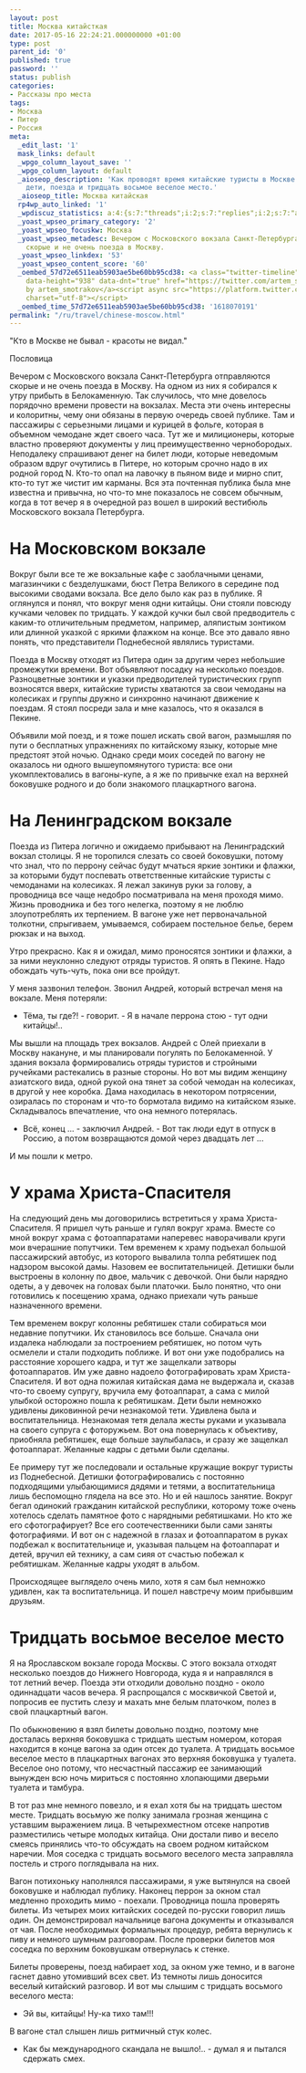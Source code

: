 ```yaml
---
layout: post
title: Москва китайсткая
date: 2017-05-16 22:24:21.000000000 +01:00
type: post
parent_id: '0'
published: true
password: ''
status: publish
categories:
- Рассказы про места
tags:
- Москва
- Питер
- Россия
meta:
  _edit_last: '1'
  mask_links: default
  _wpgo_column_layout_save: ''
  _wpgo_column_layout: default
  _aioseop_description: 'Как проводят время китайские туристы в Москве: китайцы, фотографии,
    дети, поезда и тридцать восьмое веселое место.'
  _aioseop_title: Москва китайская
  rp4wp_auto_linked: '1'
  _wpdiscuz_statistics: a:4:{s:7:"threads";i:2;s:7:"replies";i:2;s:7:"authors";i:3;s:14:"recent_authors";a:3:{i:0;O:8:"stdClass":3:{s:20:"comment_author_email";s:25:"artem.smotrakov@gmail.com";s:14:"comment_author";s:5:"artem";s:7:"user_id";s:1:"1";}i:1;O:8:"stdClass":3:{s:20:"comment_author_email";s:21:"m_savitskaya_@mail.ru";s:14:"comment_author";s:12:"марина";s:7:"user_id";s:1:"0";}i:2;O:8:"stdClass":3:{s:20:"comment_author_email";s:23:"mila.golubeva@gmail.com";s:14:"comment_author";s:8:"Мила";s:7:"user_id";s:1:"0";}}}
  _yoast_wpseo_primary_category: '2'
  _yoast_wpseo_focuskw: Москва
  _yoast_wpseo_metadesc: Вечером с Московского вокзала Санкт-Петербурга отправляются
    скорые и не очень поезда в Москву.
  _yoast_wpseo_linkdex: '53'
  _yoast_wpseo_content_score: '60'
  _oembed_57d72e6511eab5903ae5be60bb95cd38: <a class="twitter-timeline" data-width="625"
    data-height="938" data-dnt="true" href="https://twitter.com/artem_smotrakov?ref_src=twsrc%5Etfw">Tweets
    by artem_smotrakov</a><script async src="https://platform.twitter.com/widgets.js"
    charset="utf-8"></script>
  _oembed_time_57d72e6511eab5903ae5be60bb95cd38: '1618070191'
permalink: "/ru/travel/chinese-moscow.html"
---
```

"Кто в Москве не бывал - красоты не видал."

Пословица

Вечером с Московского вокзала Санкт-Петербурга отправляются скорые и не очень&nbsp;поезда в Москву. На одном из них я собирался к утру прибыть в Белокаменную. Так случилось, что мне довелось порядочно времени провести на вокзалах. Места эти очень интересны и колоритны, чему они обязаны в первую очередь своей публике. Там и пассажиры с серьезными лицами и курицей в фольге, которая в объемном чемодане ждет своего часа. Тут же и милиционеры, которые властно проверяют документы у лиц преимущественно чернобородых. Неподалеку спрашивают денег на билет люди, которые неведомым образом вдруг очутились в Питере, но которым срочно надо в их родной город N. Кто-то опал&nbsp;на лавочку в пьяном виде и мирно спит, кто-то тут же чистит им карманы. Вся эта почтенная публика была мне известна и привычна, но что-то мне показалось не совсем обычным, когда в тот вечер я в очередной раз вошел в широкий вестибюль Московского вокзала Петербурга.

<!--more-->

# На Московском вокзале

Вокруг были все те же вокзальные кафе с заоблачными ценами, магазинчики с безделушками, бюст Петра Великого в середине под высокими сводами вокзала. Все дело было как раз в публике. Я оглянулся и понял, что вокруг меня одни китайцы. Они стояли повсюду кучками&nbsp;человек по тридцать. У каждой кучки был свой предводитель с каким-то отличительным предметом, например, аляпистым зонтиком или длинной указкой с яркими флажком на конце. Все это давало явно понять, что представители Поднебесной являлись туристами.

Поезда в Москву отходят из Питера один за другим через небольшие промежутки времени. Вот объявляют посадку на несколько поездов. Разноцветные зонтики и указки предводителей туристических групп возносятся вверх, китайские туристы хватаются за свои чемоданы на колесиках и группы дружно и синхронно начинают движение к поездам. Я стоял посреди зала и мне казалось, что я оказался в Пекине.

Объявили мой поезд, и я тоже пошел искать свой вагон, размышляя по пути о бесплатных упражнениях по китайскому языку, которые мне предстоят этой ночью. Однако среди моих соседей по вагону не оказалось ни одного вышеупомянутого туриста: все они укомплектовались в вагоны-купе, а я же по привычке ехал на верхней боковушке родного и до боли знакомого плацкартного вагона.

# На Ленинградском вокзале

Поезда из Питера логично и ожидаемо прибывают на Ленинградский вокзал столицы. Я не торопился слезать со своей боковушки, потому что знал, что по перрону сейчас будут мчаться яркие зонтики и флажки, за которыми будут поспевать ответственные китайские туристы с чемоданами на колесиках. Я лежал закинув руки за голову, а проводница все чаще недобро посматривала на меня проходя мимо. Жизнь проводника и без того нелегка, поэтому я не люблю злоупотреблять их терпением. В вагоне уже нет первоначальной толкотни, спрыгиваем, умываемся, собираем постельное белье, берем рюкзак и на выход.

Утро прекрасно. Как я и ожидал, мимо проносятся зонтики и флажки, а за ними неуклонно следуют отряды туристов. Я опять в Пекине. Надо обождать чуть-чуть, пока они все пройдут.

У меня зазвонил телефон.&nbsp;Звонил Андрей, который встречал меня на вокзале. Меня потеряли:

- Тёма, ты где?! - говорит. - Я в начале перрона стою - тут одни китайцы!..

Мы вышли на площадь трех вокзалов. Андрей с Олей приехали в Москву накануне, и мы планировали погулять по Белокаменной. У здания вокзала формировались отряды туристов и стройными ручейками растекались в разные стороны. Но вот мы видим женщину азиатского вида, одной рукой она тянет за собой чемодан на колесиках, в другой у нее коробка. Дама находилась&nbsp;в некотором потрясении, озиралась по сторонам и что-то бормотала видимо на китайском языке. Складывалось впечатление, что она немного потерялась.

- Всё, конец ... - заключил Андрей. - Вот так люди едут в отпуск в Россию, а потом возвращаются домой через двадцать лет ...

И мы пошли к метро.

# У храма Христа-Спасителя

На следующий день мы договорились встретиться у храма Христа-Спасителя. Я пришел чуть раньше и гулял вокруг храма. Вместе со мной вокруг храма с фотоаппаратами наперевес наворачивали круги мои вчерашние попутчики. Тем временем к храму подъехал большой пассажирский автобус, из которого вывалила толпа ребятишек под надзором высокой дамы. Назовем ее воспитательницей. Детишки были выстроены в колонну по двое, мальчик с девочкой. Они были нарядно одеты, а у девочек на головах были платочки. Было понятно, что они готовились к посещению храма, однако приехали чуть раньше назначенного времени.

Тем временем вокруг колонны ребятишек стали собираться мои недавние попутчики. Их становилось все больше. Сначала они издалека наблюдали за построением ребятишек, но потом чуть осмелели и стали подходить поближе. И вот они уже подобрались на расстояние хорошего кадра, и тут же защелкали затворы фотоаппаратов. Им уже давно надоело фотографировать храм Христа-Спасителя. И вот одна пожилая китайская дама не выдержала и, сказав что-то своему супругу, вручила ему фотоаппарат, а сама с милой улыбкой осторожно пошла к ребятишкам. Дети были немножко удивлены диковинной речи незнакомой тети. Удивлена была и воспитательница. Незнакомая тетя делала жесты руками и указывала на своего супруга с фоторужьем. Вот она повернулась к объективу, приобняла ребятишек, еще больше заулыбалась, и сразу же защелкал фотоаппарат. Желанные кадры с детьми были сделаны.

Ее примеру тут же последовали и остальные кружащие вокруг туристы из Поднебесной. Детишки фотографировались с постоянно подходящими улыбающимися дядями и тетями, а воспитательница лишь беспомощно глядела на все это. Но и ей нашлось занятие. Вокруг бегал одинокий гражданин китайской республики, которому тоже очень хотелось сделать памятное фото с нарядными ребятишками. Но кто же его сфотографирует? Все его соотечественники были сами заняты фотографиями. И вот он с надежной в глазах и фотоаппаратом в руках подбежал к воспитательнице и, указывая пальцем на фотоаппарат и детей, вручил ей технику, а сам сияя от счастью побежал к ребятишкам. Желанные кадры уходят в альбом.

Происходящее выглядело очень мило, хотя я сам был немножко удивлен, как та воспитательница. И пошел навстречу моим прибывшим друзьям.

# Тридцать восьмое веселое место

Я на Ярославском вокзале города Москвы. С этого вокзала отходят несколько поездов до Нижнего Новгорода, куда я и направлялся в тот&nbsp;летний вечер. Поезда эти отходили&nbsp;довольно поздно - около одиннадцати часов вечера. Я распрощался с москвичкой Светой и, попросив ее пустить слезу и махать мне белым платочком, полез в свой плацкартный вагон.

По обыкновению я взял билеты довольно поздно, поэтому мне досталась верхняя боковушка с тридцать шестым номером, которая находится в конце вагона за один отсек до туалета. А тридцать восьмое веселое место в плацкартных вагонах это верхняя боковушка у туалета. Веселое оно потому, что несчастный пассажир ее занимающий вынужден всю ночь мириться с постоянно хлопающими дверьми туалета и тамбура.

В тот раз мне немного повезло, и я ехал хотя бы на тридцать шестом месте. Тридцать восьмую же полку занимала грозная женщина с уставшим выражением лица. В четырехместном отсеке напротив разместились четыре молодых китайца. Они достали пиво и весело смеясь принялись что-то обсуждать&nbsp;на своем родном китайском наречии. Моя соседка с тридцать восьмого веселого места заправляла постель и строго поглядывала на них.

Вагон потихоньку наполнялся пассажирами, я уже вытянулся на своей боковушке и наблюдал публику. Наконец перрон за окном стал медленно проходить мимо - поехали. Проводница пошла проверять билеты. Из четырех моих китайских соседей по-русски говорил лишь один. Он демонстрировал начальнице вагона документы и отказывался от чая. После необходимых формальных процедур, ребята вернулись к пиву и немного шумным разговорам. После проверки билетов моя соседка по верхним боковушкам отвернулась к стенке.

Билеты проверены, поезд набирает&nbsp;ход, за окном уже темно, и в вагоне гаснет давно утомивший всех свет. Из темноты лишь доносится веселый китайский разговор. И вот мы слышим с тридцать восьмого веселого места:

- Эй вы, китайцы! Ну-ка тихо там!!!

В вагоне стал слышен лишь ритмичный стук колес.

- Как бы международного скандала не вышло!.. - думал я и пытался сдержать смех.

